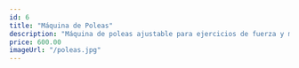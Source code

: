 ```yaml
---
id: 6
title: "Máquina de Poleas"
description: "Máquina de poleas ajustable para ejercicios de fuerza y musculación."
price: 600.00
imageUrl: "/poleas.jpg"
---
```

